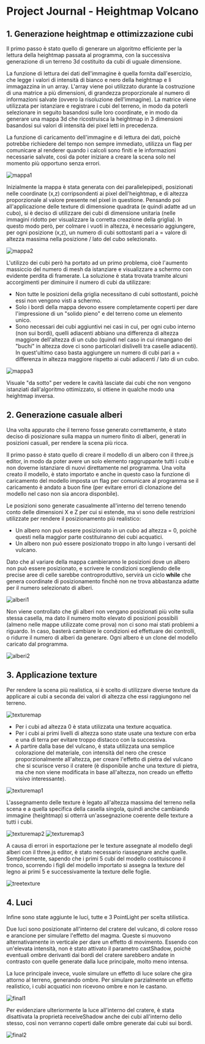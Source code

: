 # Project Journal - Heightmap Volcano

## 1. Generazione heightmap e ottimizzazione cubi

Il primo passo è stato quello di generare un algoritmo efficiente per la lettura della heightmap passata al programma, con la successiva generazione di un terreno 3d costituito da cubi di uguale dimensione.

La funzione di lettura dei dati dell'immagine è quella fornita dall'esercizio, che legge i valori di intensità di bianco e nero della heightmap e li immagazzina in un array. L'array viene poi utilizzato durante la costruzione di una matrice a più dimensioni, di grandezza proporzionale al numero di informazioni salvate (ovvero la risoluzione dell'immagine).
La matrice viene utilizzata per istanziare e registrare i cubi del terreno, in modo da poterli selezionare in seguito basandosi sulle loro coordinate, e in modo da generare una mappa 3d che ricostruisca la heightmap in 3 dimensioni basandosi sui valori di intensità dei pixel letti in precedenza.

La funzione di caricamento dell'immagine e di lettura dei dati, poichè potrebbe richiedere del tempo non sempre immediato, utilizza un flag per comunicare al renderer quando i calcoli sono finiti e le informazioni necessarie salvate, così da poter iniziare a creare la scena solo nel momento più opportuno senza errori.

![mappa1](images/mappa1.png)

Inizialmente la mappa è stata generata con dei parallelepipedi, posizionati nelle coordinate (x,z) corripsondenti ai pixel dell'heightmap, e di altezza proporzionale al valore presente nel pixel in questione. Pensando poi all'applicazione delle texture di dimensione quadrata (e quindi adatte ad un cubo), si è deciso di utilizzare dei cubi di dimensione unitaria (nelle immagini ridotto per visualizzare la corretta creazione della griglia).
In questo modo però, per colmare i vuoti in altezza, è necessario aggiungere, per ogni posizione (x,z), un numero di cubi sottostanti pari a = valore di altezza massima nella posizione / lato del cubo selezionato.

![mappa2](images/mappa3.png)

L'utilizzo dei cubi però ha portato ad un primo problema, cioè l'aumento massiccio del numero di mesh da istanziare e visualizzare a schermo con evidente perdita di framerate. La soluzione è stata trovata tramite alcuni accorgimenti per diminuire il numero di cubi da utilizzare:
- Non tutte le posizioni della griglia necessitano di cubi sottostanti, poichè essi non vengono visti a schermo.
- Solo i bordi della mappa devono essere completamente coperti per dare l'impressione di un "solido pieno" e del terreno come un elemento unico.
- Sono necessari dei cubi aggiuntivi nei casi in cui, per ogni cubo interno (non sui bordi), quelli adiacenti abbiano una differenza di altezza maggiore dell'altezza di un cubo (quindi nel caso in cui rimangano dei "buchi" in altezza dove ci sono particolari dislivelli tra caselle adiacenti). In quest'ultimo caso basta aggiungere un numero di cubi pari a = differenza in altezza maggiore rispetto ai cubi adiacenti / lato di un cubo.

![mappa3](images/mappa4.png)

Visuale "da sotto" per vedere le cavità lasciate dai cubi che non vengono istanziati dall'algoritmo ottimizzato, si ottiene in qualche modo una heightmap inversa.

## 2. Generazione casuale alberi

Una volta appurato che il terreno fosse generato correttamente, è stato deciso di posizionare sulla mappa un numero finito di alberi, generati in posizioni casuali, per rendere la scena più ricca.

Il primo passo è stato quello di creare il modello di un albero con il three.js editor, in modo da poter avere un solo elemento raggruppante tutti i cubi e non doverne istanziare di nuovi direttamente nel programma.
Una volta creato il modello, è stato importato e anche in questo caso la funzione di caricamento del modello imposta un flag per comunicare al programma se il caricamento è andato a buon fine (per evitare errori di clonazione del modello nel caso non sia ancora disponbile).

Le posizioni sono generate casualmente all'interno del terreno tenendo conto delle dimensioni X e Z per cui si estende, ma vi sono delle restrizioni utilizzate per rendere il posizionamento più realistico:
- Un albero non può essere posizionato in un cubo ad altezza = 0, poichè questi nella maggior parte costituiranno dei cubi acquatici.
- Un albero non può essere posizionato troppo in alto lungo i versanti del vulcano.

Dato che al variare della mappa cambieranno le posizioni dove un albero non può essere posizionato, e scrivere le condizioni scegliendo delle precise aree di celle sarebbe controproduttivo, servirà un ciclo **while** che genera coordinate di posizionamento finchè non ne trova abbastanza adatte per il numero selezionato di alberi.

![alberi1](images/alberi1.png)

Non viene controllato che gli alberi non vengano posizionati più volte sulla stessa casella, ma dato il numero molto elevato di posizioni possibili (almeno nelle mappe utilizzate come prova) non ci sono mai stati problemi a riguardo. In caso, basterà cambiare le condizioni ed effettuare dei controlli, o ridurre il numero di alberi da generare.
Ogni albero è un clone del modello caricato dal programma.

![alberi2](images/alberi2.png)

## 3. Applicazione texture

Per rendere la scena più realistica, si è scelto di utilizzare diverse texture da applicare ai cubi a seconda dei valori di altezza che essi raggiungono nel terreno.

![texturemap](images/texture1.png)

- Per i cubi ad altezza 0 è stata utilizzata una texture acquatica.
- Per i cubi ai primi livelli di altezza sono state usate una texture con erba e una di terra per evitare troppo distacco con la successiva.
- A partire dalla base del vulcano, è stata utilizzata una semplice colorazione del materiale, con intensità del nero che cresce proporzionalmente all'altezza, per creare l'effetto di pietra del vulcano che si scurisce verso il cratere (è disponibile anche una texture di pietra, ma che non viene modificata in base all'altezza, non creado un effetto visivo interessante).

![texturemap1](images/texture2.png)

L'assegnamento delle texture è legato all'altezza massima del terreno nella scena e a quella specifica della casella singola, quindi anche cambiando immagine (heightmap) si otterrà un'assegnazione coerente delle texture a tutti i cubi.

![texturemap2](images/texture4.png) 
![texturemap3](images/texture3.png)

A causa di errori in esportazione per le texture assegnate al modello degli alberi con il three.js editor, è stato necessario riassegnare anche quelle. Semplicemente, sapendo che i primi 5 cubi del modello costituiscono il tronco, scorrendo i figli del modello importato si assegna la texture del legno ai primi 5 e successivamente la texture delle foglie.

![treetexture](images/texture.png)

## 4. Luci

Infine sono state aggiunte le luci, tutte e 3 PointLight per scelta stilistica.

Due luci sono posizionate all'interno del cratere del vulcano, di colore rosso e arancione per simulare l'effetto del magma. Queste si muovono alternativamente in verticale per dare un effetto di movimento.
Essendo con un'elevata intensità, non è stato attivato il parametro castShadow, poichè eventuali ombre derivanti dai bordi del cratere sarebbero andate in contrasto con quelle generate dalla luce principale, molto meno intensa.

La luce principale invece, vuole simulare un effetto di luce solare che gira attorno al terreno, generando ombre. Per simulare parzialmente un effetto realistico, i cubi acquatici non ricevono ombre e non le castano.

![final1](images/final2.png)

Per evidenziare ulteriormente la luce all'interno del cratere, è stata disattivata la proprietà receiveShadow anche dei cubi all'interno dello stesso, così non verranno coperti dalle ombre generate dai cubi sui bordi.

![final2](images/final3.png)
